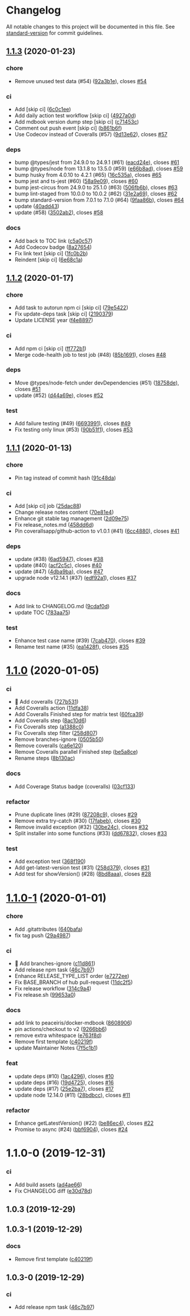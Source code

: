 # Changelog

All notable changes to this project will be documented in this file. See [standard-version](https://github.com/conventional-changelog/standard-version) for commit guidelines.

## [1.1.3](https://github.com/peaceiris/actions-mdbook/compare/v1.1.2...v1.1.3) (2020-01-23)


### chore

* Remove unused test data (#54) ([92a3b1e](https://github.com/peaceiris/actions-mdbook/commit/92a3b1ebef86ff34a9eb02470bb505cd19ecdc9f)), closes [#54](https://github.com/peaceiris/actions-mdbook/issues/54)

### ci

* Add [skip ci] ([6c0c1ee](https://github.com/peaceiris/actions-mdbook/commit/6c0c1ee58eee71e01702f63eaa35874760bb91f9))
* Add daily action test workflow [skip ci] ([4927a0d](https://github.com/peaceiris/actions-mdbook/commit/4927a0d176c1cd357e8d7082ccd8fcfd489e4378))
* Add mdbook version dump step [skip ci] ([c71453c](https://github.com/peaceiris/actions-mdbook/commit/c71453cbb98b5967bb2b3089321cab746dcde9a7))
* Comment out push event [skip ci] ([b861b6f](https://github.com/peaceiris/actions-mdbook/commit/b861b6fc47b5eed64a8bb0b7f811c03aaeffddbe))
* Use Codecov instead of Coveralls (#57) ([9d13e62](https://github.com/peaceiris/actions-mdbook/commit/9d13e626cf52d3bc281b00a972c45b4471d19579)), closes [#57](https://github.com/peaceiris/actions-mdbook/issues/57)

### deps

* bump @types/jest from 24.9.0 to 24.9.1 (#61) ([eacd24e](https://github.com/peaceiris/actions-mdbook/commit/eacd24efeba7fa2e4e995d32f38a5fcf6d10272e)), closes [#61](https://github.com/peaceiris/actions-mdbook/issues/61)
* bump @types/node from 13.1.8 to 13.5.0 (#59) ([e66b8ad](https://github.com/peaceiris/actions-mdbook/commit/e66b8ad1ec5db5c9feb5336f813c6e0f0fb66d33)), closes [#59](https://github.com/peaceiris/actions-mdbook/issues/59)
* bump husky from 4.0.10 to 4.2.1 (#65) ([16c535a](https://github.com/peaceiris/actions-mdbook/commit/16c535a0150f194297dcc6b5ea6fbec32db210c7)), closes [#65](https://github.com/peaceiris/actions-mdbook/issues/65)
* bump jest and ts-jest (#60) ([58a9e09](https://github.com/peaceiris/actions-mdbook/commit/58a9e09408b01e0ed80838fa74e06a8a45f22ba9)), closes [#60](https://github.com/peaceiris/actions-mdbook/issues/60)
* bump jest-circus from 24.9.0 to 25.1.0 (#63) ([506fb6b](https://github.com/peaceiris/actions-mdbook/commit/506fb6bb8b976e04bd0f7d4c3ef96080a5d95342)), closes [#63](https://github.com/peaceiris/actions-mdbook/issues/63)
* bump lint-staged from 10.0.0 to 10.0.2 (#62) ([31e2a69](https://github.com/peaceiris/actions-mdbook/commit/31e2a69e546ee71667d782fadd899769d06596bb)), closes [#62](https://github.com/peaceiris/actions-mdbook/issues/62)
* bump standard-version from 7.0.1 to 7.1.0 (#64) ([9faa86b](https://github.com/peaceiris/actions-mdbook/commit/9faa86b6764963a137ea21bc3b9aa5f0911bae77)), closes [#64](https://github.com/peaceiris/actions-mdbook/issues/64)
* update ([40add43](https://github.com/peaceiris/actions-mdbook/commit/40add431431ee6f05ddde4fec157bd5d8e5bdbf2))
* update (#58) ([3502ab2](https://github.com/peaceiris/actions-mdbook/commit/3502ab28f0ecce9b379298a5309733dd032c01bf)), closes [#58](https://github.com/peaceiris/actions-mdbook/issues/58)

### docs

* Add back to TOC link ([c5a0c57](https://github.com/peaceiris/actions-mdbook/commit/c5a0c571d5670eb2a69d7663e01bf3603d892ee1))
* Add Codecov badge ([8a27654](https://github.com/peaceiris/actions-mdbook/commit/8a27654a0ad8119c05d111deeb60b9c4ca90d7a5))
* Fix link text [skip ci] ([1fc0b2b](https://github.com/peaceiris/actions-mdbook/commit/1fc0b2b1aef51ee3a800ea3ca22704d458dc650b))
* Reindent [skip ci] ([6e68c1a](https://github.com/peaceiris/actions-mdbook/commit/6e68c1a9078d01b986d31225c0ad3726cf4db231))



## [1.1.2](https://github.com/peaceiris/actions-mdbook/compare/v1.1.1...v1.1.2) (2020-01-17)


### chore

* Add task to autorun npm ci [skip ci] ([79e5422](https://github.com/peaceiris/actions-mdbook/commit/79e5422a8a9e0beda98f63468ed5116e47351940))
* Fix update-deps task [skip ci] ([2190379](https://github.com/peaceiris/actions-mdbook/commit/2190379bfa49506ed8f132dc7611bd19142ebe70))
* Update LICENSE year ([f4e8897](https://github.com/peaceiris/actions-mdbook/commit/f4e8897a27ae65ef9947f1d4ebec0f8b221922d9))

### ci

* Add npm ci [skip ci] ([ff772b1](https://github.com/peaceiris/actions-mdbook/commit/ff772b1cacb7fb4b28845bae8cad0af4c77e7bd3))
* Merge code-health job to test job (#48) ([85b1691](https://github.com/peaceiris/actions-mdbook/commit/85b169143cd1a833f8b66bcd7036919e68a01d9d)), closes [#48](https://github.com/peaceiris/actions-mdbook/issues/48)

### deps

* Move @types/node-fetch under devDependencies (#51) ([18758de](https://github.com/peaceiris/actions-mdbook/commit/18758de5b7184f926be984b9a58e155d1664b3a2)), closes [#51](https://github.com/peaceiris/actions-mdbook/issues/51)
* update (#52) ([d44a69e](https://github.com/peaceiris/actions-mdbook/commit/d44a69ece07e7f1611afe979e62ef8ec304128a7)), closes [#52](https://github.com/peaceiris/actions-mdbook/issues/52)

### test

* Add failure testing (#49) ([6693991](https://github.com/peaceiris/actions-mdbook/commit/66939910092a11f56e36a0e0a224f8048b6619fc)), closes [#49](https://github.com/peaceiris/actions-mdbook/issues/49)
* Fix testing only linux (#53) ([90b51f1](https://github.com/peaceiris/actions-mdbook/commit/90b51f1ecc5bee644a9290216df12c5a595b0cb1)), closes [#53](https://github.com/peaceiris/actions-mdbook/issues/53)



## [1.1.1](https://github.com/peaceiris/actions-mdbook/compare/v1.1.0...v1.1.1) (2020-01-13)


### chore

* Pin tag instead of commit hash ([91c48da](https://github.com/peaceiris/actions-mdbook/commit/91c48da3883c3fba683feb7fa1385527723b241c))

### ci

* Add [skip ci] job ([25dac88](https://github.com/peaceiris/actions-mdbook/commit/25dac8825adf5780ae117cf5677fcdb940af65f6))
* Change release notes content ([70e81e4](https://github.com/peaceiris/actions-mdbook/commit/70e81e41cbdfc2c3bc17ed683f6fb89025bf69fc))
* Enhance git stable tag management ([2d09e75](https://github.com/peaceiris/actions-mdbook/commit/2d09e753e4c5482bc64193f73e2d85c50def3605))
* Fix release_notes.md ([458dd6d](https://github.com/peaceiris/actions-mdbook/commit/458dd6d78e5a8880c05eaebe534eeb44b1180b1b))
* Pin coverallsapp/github-action to v1.0.1 (#41) ([6cc4880](https://github.com/peaceiris/actions-mdbook/commit/6cc488067d1996e3744be2196ca824aa7bae241c)), closes [#41](https://github.com/peaceiris/actions-mdbook/issues/41)

### deps

* update (#38) ([6ad5947](https://github.com/peaceiris/actions-mdbook/commit/6ad5947b7270d040cd634a50e874c122c048ad00)), closes [#38](https://github.com/peaceiris/actions-mdbook/issues/38)
* update (#40) ([acf2c5c](https://github.com/peaceiris/actions-mdbook/commit/acf2c5c8269030ee35ca9f61133e9390e94c7eeb)), closes [#40](https://github.com/peaceiris/actions-mdbook/issues/40)
* update (#47) ([4dba9ba](https://github.com/peaceiris/actions-mdbook/commit/4dba9baa1307c74b485c75c658907a260c5d229e)), closes [#47](https://github.com/peaceiris/actions-mdbook/issues/47)
* upgrade node v12.14.1 (#37) ([edf92a1](https://github.com/peaceiris/actions-mdbook/commit/edf92a1cc10b348420ed7d81997de29efb8f7809)), closes [#37](https://github.com/peaceiris/actions-mdbook/issues/37)

### docs

* Add link to CHANGELOG.md ([9cdaf0d](https://github.com/peaceiris/actions-mdbook/commit/9cdaf0d3f2382fad5fa58732a93ec823b45a6957))
* update TOC ([783aa75](https://github.com/peaceiris/actions-mdbook/commit/783aa758318a6948db9405f4fd92c3b54e6300ee))

### test

* Enhance test case name (#39) ([7cab470](https://github.com/peaceiris/actions-mdbook/commit/7cab470ed8f0193d18d5ac036ed6a49d721c0a2d)), closes [#39](https://github.com/peaceiris/actions-mdbook/issues/39)
* Rename test name (#35) ([ea1428f](https://github.com/peaceiris/actions-mdbook/commit/ea1428f1d2ab0a9ded5c1a606efa812bc86e25ff)), closes [#35](https://github.com/peaceiris/actions-mdbook/issues/35)



# [1.1.0](https://github.com/peaceiris/actions-mdbook/compare/v1.1.0-1...v1.1.0) (2020-01-05)


### ci

* 🎡 Add coveralls ([727b531](https://github.com/peaceiris/actions-mdbook/commit/727b53162eacd4f044d8f09cb039a084bbc1c511))
* Add Coveralls action ([11dfa38](https://github.com/peaceiris/actions-mdbook/commit/11dfa38f43ad1a2d00a05c82afea4445a795b87b))
* Add Coveralls Finished step for matrix test ([60fca39](https://github.com/peaceiris/actions-mdbook/commit/60fca391f4249ad70cec62ae9aa506496fb1b135))
* Add Coveralls step ([8ac10d6](https://github.com/peaceiris/actions-mdbook/commit/8ac10d6a895b32ecfa54824d0239f3560ae259fc))
* Fix Coveralls step ([a1388c0](https://github.com/peaceiris/actions-mdbook/commit/a1388c0b02782105bfa96ec348d7f3d9a00b4970))
* Fix Coveralls step filter ([258d807](https://github.com/peaceiris/actions-mdbook/commit/258d807070842cd69b0f6e20b1bfb54d777a9847))
* Remove branches-ignore ([0505b50](https://github.com/peaceiris/actions-mdbook/commit/0505b5096500cab48559740bbcc40e6131199551))
* Remove coveralls ([ca6e120](https://github.com/peaceiris/actions-mdbook/commit/ca6e1208a9ad27039c1c6cad4bfc7e341accdd05))
* Remove Coveralls parallel Finished step ([be5a8ce](https://github.com/peaceiris/actions-mdbook/commit/be5a8ceb7d8c53c03814f3f7fcd92da9ac35f4e8))
* Rename steps ([8b130ac](https://github.com/peaceiris/actions-mdbook/commit/8b130ac8856863d562a2832c5329d786a286df65))

### docs

* Add Coverage Status badge (coveralls) ([03cf133](https://github.com/peaceiris/actions-mdbook/commit/03cf133f7a5776fd5d564bc9e2dc3525ff3571f3))

### refactor

* Prune duplicate lines (#29) ([87208c9](https://github.com/peaceiris/actions-mdbook/commit/87208c9fbc1b101f71e2799ee216f05f28849a4f)), closes [#29](https://github.com/peaceiris/actions-mdbook/issues/29)
* Remove extra try-catch (#30) ([17fabeb](https://github.com/peaceiris/actions-mdbook/commit/17fabeb6e0f7c6abac79083a8f724ae720f1f6a2)), closes [#30](https://github.com/peaceiris/actions-mdbook/issues/30)
* Remove invalid exception (#32) ([30be24c](https://github.com/peaceiris/actions-mdbook/commit/30be24c97d7ebd2dbd62640b65f65c1186dbea1f)), closes [#32](https://github.com/peaceiris/actions-mdbook/issues/32)
* Split installer into some functions (#33) ([dd67832](https://github.com/peaceiris/actions-mdbook/commit/dd678328a032dac1ec3c01dafed4615315fee0f3)), closes [#33](https://github.com/peaceiris/actions-mdbook/issues/33)

### test

* Add exception test ([368f190](https://github.com/peaceiris/actions-mdbook/commit/368f190119bff55e49674e9e96d03f2d251e2834))
* Add get-latest-version test (#31) ([258d379](https://github.com/peaceiris/actions-mdbook/commit/258d3799d4773f753327abca603c238e13e41878)), closes [#31](https://github.com/peaceiris/actions-mdbook/issues/31)
* Add test for showVersion() (#28) ([8bd8aaa](https://github.com/peaceiris/actions-mdbook/commit/8bd8aaa7d63ae22f3f441665dd73b309ad2b7a50)), closes [#28](https://github.com/peaceiris/actions-mdbook/issues/28)



# [1.1.0-1](https://github.com/peaceiris/actions-mdbook/compare/v1.0.2...v1.1.0-1) (2020-01-01)


### chore

* Add .gitattributes ([640bafa](https://github.com/peaceiris/actions-mdbook/commit/640bafa2dd57b728945b7c9dbb193253e5d1cb45))
* fix tag push ([29a4987](https://github.com/peaceiris/actions-mdbook/commit/29a4987085e42e76f38bd45b8ab8bc746dfa13c7))

### ci

* 🎡 Add branches-ignore ([c11d861](https://github.com/peaceiris/actions-mdbook/commit/c11d86124cba0b2956749d054a59abf0e4d960f2))
* Add release npm task ([46c7b97](https://github.com/peaceiris/actions-mdbook/commit/46c7b97009d957675bc10db508f94067812094d7))
* Enhance RELEASE_TYPE_LIST order ([e7272ee](https://github.com/peaceiris/actions-mdbook/commit/e7272ee7166f156356355c73c62adc6e06344cc2))
* Fix BASE_BRANCH of hub pull-request ([11dc2f5](https://github.com/peaceiris/actions-mdbook/commit/11dc2f5d9cf49200de60e3c0b5a895d2d57e3f46))
* Fix release workflow ([314c9a4](https://github.com/peaceiris/actions-mdbook/commit/314c9a4ecbbe1251e1bb17335ea141e153d2f863))
* Fix release.sh ([99653a0](https://github.com/peaceiris/actions-mdbook/commit/99653a0f1a39bb8227a778702777da8a558c376b))

### docs

* add link to peaceiris/docker-mdbook ([8608906](https://github.com/peaceiris/actions-mdbook/commit/8608906ecc006d594efc03c34466fc4ab1bfcfef))
* pin actions/checkout to v2 ([9266bb6](https://github.com/peaceiris/actions-mdbook/commit/9266bb69f8af54e91e14ecfc1dd00ba312bce2ed))
* remove extra whitespace ([e763f8d](https://github.com/peaceiris/actions-mdbook/commit/e763f8d7cdf0b2621d18e9c70b3a2c16b548aed7))
* Remove first template ([c40219f](https://github.com/peaceiris/actions-mdbook/commit/c40219fafe8c85b47570e05bdebbf27d0ec82aa9))
* update Maintainer Notes ([7f5c1b1](https://github.com/peaceiris/actions-mdbook/commit/7f5c1b1eb5633c8fa6a522d49c022a47932aea71))

### feat

* update deps (#10) ([1ac4296](https://github.com/peaceiris/actions-mdbook/commit/1ac4296805f637d0d92b27cd286a389d3d699846)), closes [#10](https://github.com/peaceiris/actions-mdbook/issues/10)
* update deps (#16) ([19d4725](https://github.com/peaceiris/actions-mdbook/commit/19d472587c2c763717879a98cb93c6c978b877a7)), closes [#16](https://github.com/peaceiris/actions-mdbook/issues/16)
* update deps (#17) ([25e2ba7](https://github.com/peaceiris/actions-mdbook/commit/25e2ba73e4c35b1fba36bdeca213b362f051479d)), closes [#17](https://github.com/peaceiris/actions-mdbook/issues/17)
* update node 12.14.0 (#11) ([28bdbcc](https://github.com/peaceiris/actions-mdbook/commit/28bdbccb5b6ebab58c69127867d38dbf1c332bd9)), closes [#11](https://github.com/peaceiris/actions-mdbook/issues/11)

### refactor

* Enhance getLatestVersion() (#22) ([be86ec4](https://github.com/peaceiris/actions-mdbook/commit/be86ec4c7ea52481768524c2d2f016eae780c90a)), closes [#22](https://github.com/peaceiris/actions-mdbook/issues/22)
* Promise to async (#24) ([bbf6904](https://github.com/peaceiris/actions-mdbook/commit/bbf6904d6786d5ca09e440147b2434a990d88d83)), closes [#24](https://github.com/peaceiris/actions-mdbook/issues/24)



# 1.1.0-0 (2019-12-31)


### ci

* Add build assets ([ad4ae66](https://github.com/peaceiris/actions-mdbook/commit/ad4ae6651ef8065b334183227282577711b4209f))
* Fix CHANGELOG diff ([e30d78d](https://github.com/peaceiris/actions-mdbook/commit/e30d78d4734bbfbc4579dbbefa449edd4925b941))



## 1.0.3 (2019-12-29)




## 1.0.3-1 (2019-12-29)


### docs

* Remove first template ([c40219f](https://github.com/peaceiris/actions-mdbook/commit/c40219fafe8c85b47570e05bdebbf27d0ec82aa9))



## 1.0.3-0 (2019-12-29)


### ci

* Add release npm task ([46c7b97](https://github.com/peaceiris/actions-mdbook/commit/46c7b97009d957675bc10db508f94067812094d7))
